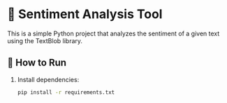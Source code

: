 # 📝 Sentiment Analysis Tool

This is a simple Python project that analyzes the sentiment of a given text using the TextBlob library.

## 🚀 How to Run

1. Install dependencies:
   ```bash
   pip install -r requirements.txt
